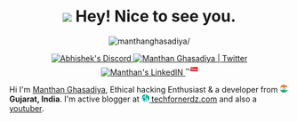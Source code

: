 <h1 align="center"><img src="https://emojis.slackmojis.com/emojis/images/1531849430/4246/blob-sunglasses.gif?1531849430" width="30"/> Hey! Nice to see you.</h1>

<p align="center"> <img src=https://komarev.com/ghpvc/?username=manthanghasadiya alt=manthanghasadiya/> </p> 

<p align="center">
<a href="https://discord.gg/XTW52Kt">
  <img alt="Abhishek's Discord" width="22px" src="https://raw.githubusercontent.com/peterthehan/peterthehan/master/assets/discord.svg" />
</a>
<a href="https://twitter.com/g_m_j_2703">
  <img alt="Manthan Ghasadiya | Twitter" width="22px" src="https://raw.githubusercontent.com/peterthehan/peterthehan/master/assets/twitter.svg" />
</a>
<a href="https://www.linkedin.com/in/manthan-ghasadiya-6322bb1a0/">
  <img alt="Manthan's LinkedIN" width="22px" src="https://raw.githubusercontent.com/peterthehan/peterthehan/master/assets/linkedin.svg" />
</a>
<a href="https://youtube.com/hackynerdz">
  <img alt="Manthan's YT channel" width="22px" src="/img/youtube.png" />
</a>
</p>

<p>Hi I'm <a href="https://github.com/manthanghasadiya">Manthan Ghasadiya</a>, Ethical hacking Enthusiast & a developer from <img src="/img/india.png" width="14"/> <b>Gujarat, India</b>. I'm active blogger at <a href="https://www.techfornerdz.com"><img src="/img/worldwide.png" width="14"> techfornerdz.com</a> and also a <a href="https://youtube.com/hackynerdz">youtuber</a>.</p>
